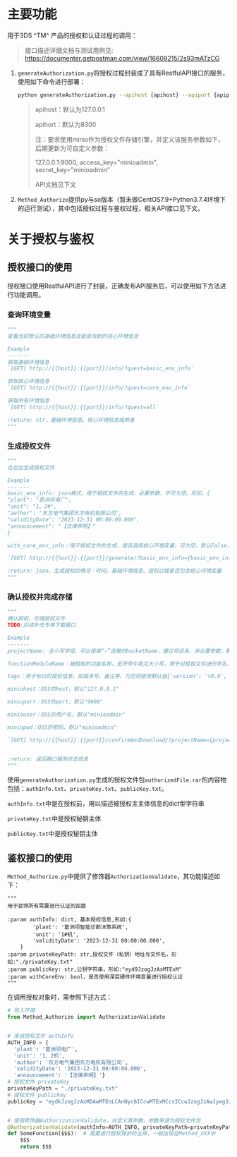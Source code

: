 # 主要功能

用于3DS ^TM^ 产品的授权和认证过程的调用：

  > 接口描述详细文档与测试用例见: https://documenter.getpostman.com/view/16609215/2s93mATzCG

1. `generateAuthorization.py`将授权过程封装成了具有RestfulAPI接口的服务，使用如下命令进行部署：

   ```bash
   python generateAuthorization.py --apihost {apihost} --apiport {apiport}
   ```

   > apihost：默认为127.0.0.1
   >
   > apihort：默认为8300
   >
   > 注：要求使用minio作为授权文件存储引擎，并定义该服务参数如下，后期更新为可自定义参数：
   >
   > 127.0.0.1:9000, access_key="minioadmin", secret_key="minioadmin”
   >
   > API文档见下文

2. `Method_Authorize`提供py与so版本（暂未做CentOS7.9+Python3.7.4环境下的运行测试），其中包括授权过程与鉴权过程，相关API接口见下文。

# 关于授权与鉴权

## 授权接口的使用

授权接口使用RestfulAPI进行了封装，正确发布API服务后，可以使用如下方法进行功能调用。

### 查询环境变量

``` python
"""
查看当前默认的基础环境信息及能查询到的核心环境信息

Example
-------
获取基础环境信息
`[GET] http://{{host}}:{{port}}/info/?quest=basic_env_info`

获取核心环境信息
`[GET] http://{{host}}:{{port}}/info/?quest=core_env_info`

获取所有环境信息
`[GET] http://{{host}}:{{port}}/info/?quest=all`

:return: str，基础环境信息、核心环境信息或两者
"""
```

### 生成授权文件

```python
"""
在后台生成授权文件

Example
-------
basic_env_info: json格式，用于授权文件的生成，必要参数，不可为空。形如，{
"plant": "葛洲坝电厂",
"unit": "1、2#",
"author": "东方电气集团东方电机有限公司",
"validityDate": "2023-12-31 00:00:00.000",
"announcement": "【法律声明】"
}

with_core_env_info：用于授权文件的生成，是否调用核心环境变量，可为空，默认False，进一步指示前不使用核心环境变量做授权控制

`[GET] http://{{host}}:{{port}}/generate/?basic_env_info={basic_env_info}&&with_core_env_info={with_core_env_info}`

:return: json，生成授权的情况：时间、基础环境信息、授权过程是否包含核心环境变量
"""
```

### 确认授权并完成存储

```python
"""
确认授权、存储授权文件
TODO:后续补充专用下载接口

Example
-------
projectName: 全小写字母、可以使用“-”连接的bucketName，建议项目名，非必要参数，默认default

functionModuleName：被授权的功能名称，无符号中英文大小写，用于对授权文件进行命名，非必要参数，默认default

tags：用于标识的授权信息，如版本号、备注等，为空则使用默认值{'version': 'v0.0', 'remark': 'None'}

miniohost：OSS的host，默认"127.0.0.1"

minioport：OSS的port，默认"9000"

miniouser：OSS的用户名，默认"minioadmin"

miniopwd：OSS的密码，默认"minioadmin"

`[GET] http://{{host}}:{{port}}/confirmAndDownload/?projectName={projectName}&&functionModuleName={functionModuleName}&&tags={tags}`


:return: 返回接口服务状态信息
"""
```

使用`generateAuthorization.py`生成的授权文件包`authorizedFile.rar`的内容物包括：`authInfo.txt`、`privateKey.txt`、`publicKey.txt`。

`authInfo.txt`中是在授权前，用以描述被授权主主体信息的dict型字符串

`privateKey.txt`中是授权秘钥主体

`publicKey.txt`中是授权秘钥主体

## 鉴权接口的使用

`Method_Authorize.py`中提供了修饰器`AuthorizationValidate`，其功能描述如下：

    """
    用于装饰所有需要进行认证的函数
    
    :param authInfo: dict, 基本授权信息,形如:{
            'plant': '葛洲坝智能诊断决策系统',
            'unit': '1#机',
            'validityDate': '2023-12-31 00:00:00.000',
        }
    :param privateKeyPath: str,授权文件（私钥）地址与文件名，形如:"./privateKey.txt"
    :param publicKey: str,公钥字符串，形如:"eyd9JzogJzAxMTExM"
    :param withCoreEnv: bool，是否使用深层硬件环境变量进行授权认证
    """

在调用授权对象时，需参照下述方式：

```python
# 导入环境
from Method_Authorize import AuthorizationValidate


# 来自授权文件 authInfo
AUTH_INFO = {
  'plant': '葛洲坝电厂', 
  'unit': '1、2机', 
  'author': '东方电气集团东方电机有限公司', 
  'validityDate': '2023-12-31 00:00:00.000', 
  'announcement': '【法律声明】'}
# 授权文件 privateKey
privateKeyPath = "./privateKey.txt"
# 授权文件 publicKey
publicKey = "eydkJzogJzAxMDAwMTEnLCAnNyc6ICcwMTExMCcsICcwJzogJzAwJywgJzInOiAnMDExMTEnLCAnMSc6ICcwMTAxMDEnLCAnMyc6ICcwMTEwMCcsICdlJzogJzAxMDExMTEnLCAnNic6ICcwMTEwMScsICdmJzogJzAxMDExMTAxJywgJzgnOiAnMDEwMDAxMCcsICc1JzogJzAxMDAxJywgJ2InOiAnMDEwMTExMDAnLCAnYyc6ICcwMTAwMDAnLCAnYSc6ICcwMTAxMTAxJywgJzQnOiAnMDEwMTAwJywgJzknOiAnMDEwMTEwMCd9"


# 使用修饰器AuthorizationValidate，并定义其参数，参数来源为授权文件包
@AuthorizationValidate(authInfo=AUTH_INFO, privateKeyPath=privateKeyPath, publicKey=publicKey, withCoreEnv=False)
def SomeFunction($$$):  # 需要进行授权保护的主体，一般出现在Method_XXX中
	$$$
	return $$$
```


